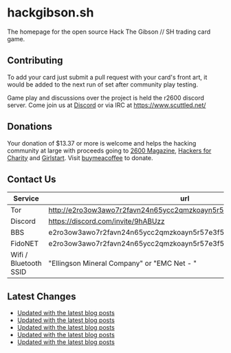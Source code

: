 # hackgibson.sh
The homepage for the open source Hack The Gibson // SH trading card game.


## Contributing

To add your card just submit a pull request with your card's front art, it would be added to the next run of set after community play testing.

Game play and discussions over the project is held the r2600 discord server. Come join us at [Discord](https://discord.com/invite/9hABUzz) or via IRC at https://www.scuttled.net/


## Donations

Your donation of $13.37 or more is welcome and helps the hacking community at large with proceeds going to [2600 Magazine](https://2600.com/), [Hackers for Charity](https://hackersforcharity.org) and [Girlstart](https://girlstart.org).  Visit [buymeacoffee](https://www.buymeacoffee.com/hackgibson.sh) to donate.


## Contact Us

Service | url
-|-
Tor | http://e2ro3ow3awo7r2favn24n65ycc2qmzkoayn5r57e3f56nvjwdcgg32ad.onion
Discord | https://discord.com/invite/9hABUzz
BBS | e2ro3ow3awo7r2favn24n65ycc2qmzkoayn5r57e3f56nvjwdcgg32ad.onion:23
FidoNET | e2ro3ow3awo7r2favn24n65ycc2qmzkoayn5r57e3f56nvjwdcgg32ad.onion:24554
Wifi / Bluetooth SSID | "Ellingson Mineral Company" or "EMC Net - <fidonet address>"

## Latest Changes
<!-- BLOG-POST-LIST:START -->
- [Updated with the latest blog posts](https://github.com/DFW2600/hackgibson.sh/commit/8004441b0484abb9b3fae8f6931302108701f7e8)
- [Updated with the latest blog posts](https://github.com/DFW2600/hackgibson.sh/commit/7963edd4239d08dfdc43dab67c94d783b73f1269)
- [Updated with the latest blog posts](https://github.com/DFW2600/hackgibson.sh/commit/d2a6ec513f863344dfab98ab8f121b90bbdeb741)
- [Updated with the latest blog posts](https://github.com/DFW2600/hackgibson.sh/commit/13207a626c27d90d476e74c96b2dd12cb77960ef)
- [Updated with the latest blog posts](https://github.com/DFW2600/hackgibson.sh/commit/c3b279a8a83d18b73468d3eecb21bb25ea9e7ba5)
<!-- BLOG-POST-LIST:END -->
